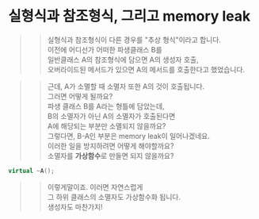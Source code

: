 # 실형식과 참조형식, 그리고 memory leak
>> 실형식과 참조형식이 다른 경우를 "추상 형식"이라고 합니다.  
>> 이전에 어디선가 어떠한 파생클래스 B를    
>> 일반클래스 A의 참조형식에 담으면 A의 생성자 호출,  
>> 오버라이드된 메서드가 있으면 A의 메서드를 호출한다고 했었습니다.  

>> 근데, A가 소멸할 때 소멸자 또한 A의 것이 호출됩니다.  
>> 그러면 어떻게 될까요?  
>> 파생 클래스 B를 A라는 형틀에 담았는데,  
>> B의 소멸자가 아닌 A의 소멸자가 호출된다면  
>> A에 해당되는 부분만 소멸되지 않을까요?  
>> 그렇다면, B-A인 부분은 memory leak이 일어나겠네요.  
>> 이러한 일을 방지하려면 어떻게 해야할까요?  
>> 소멸자를 **가상함수**로 만들면 되지 않을까요?  

```C++
virtual ~A();
```
>> 이렇게말이죠.  이러면 자연스럽게  
>> 그 하위 클래스의 소멸자도 가상함수화 됩니다.  
>> 생성자도 마찬가지!  
